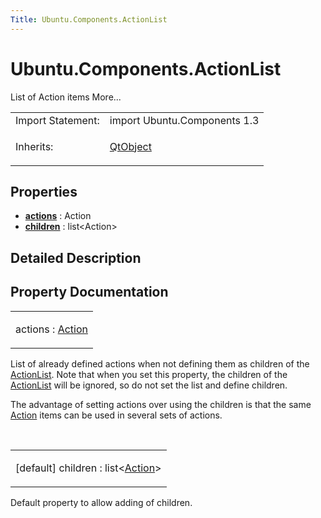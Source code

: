```yaml
---
Title: Ubuntu.Components.ActionList
---
```


# Ubuntu.Components.ActionList

<span class="subtitle"></span>
<!-- $$$ActionList-brief -->
<p>List of Action items More...</p>
<!-- @@@ActionList -->
<table class="alignedsummary">
<tr><td class="memItemLeft rightAlign topAlign"> Import Statement:</td><td class="memItemRight bottomAlign"> import Ubuntu.Components 1.3</td></tr><tr><td class="memItemLeft rightAlign topAlign"> Inherits:</td><td class="memItemRight bottomAlign"> <p><a href="QtQml.QtObject.md">QtObject</a></p>
</td></tr></table><ul>
</ul>
<h2 id="properties">Properties</h2>
<ul>
<li class="fn"><b><b><a href="#actions-prop">actions</a></b></b> : Action</li>
<li class="fn"><b><b><a href="#children-prop">children</a></b></b> : list&lt;Action&gt;</li>
</ul>
<!-- $$$ActionList-description -->
<h2 id="details">Detailed Description</h2>
</p>
<!-- @@@ActionList -->
<h2>Property Documentation</h2>
<!-- $$$actions -->
<table class="qmlname"><tr valign="top" id="actions-prop"><td class="tblQmlPropNode"><p><span class="name">actions</span> : <span class="type"><a href="Ubuntu.Components.Action.md">Action</a></span></p></td></tr></table><p>List of already defined actions when not defining them as children of the <a href="index.html">ActionList</a>. Note that when you set this property, the children of the <a href="index.html">ActionList</a> will be ignored, so do not set the list and define children.</p>
<p>The advantage of setting actions over using the children is that the same <a href="Ubuntu.Components.Action.md">Action</a> items can be used in several sets of actions.</p>
<!-- @@@actions -->
<br/>
<!-- $$$children -->
<table class="qmlname"><tr valign="top" id="children-prop"><td class="tblQmlPropNode"><p><span class="qmldefault">[default] </span><span class="name">children</span> : <span class="type">list</span>&lt;<span class="type"><a href="Ubuntu.Components.Action.md">Action</a></span>&gt;</p></td></tr></table><p>Default property to allow adding of children.</p>
<!-- @@@children -->
<br/>
